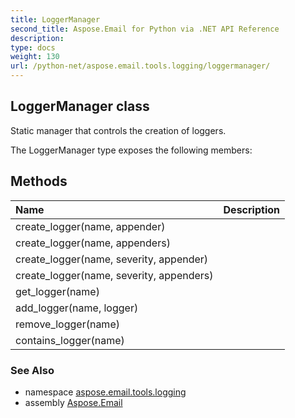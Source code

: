 ```yaml
---
title: LoggerManager
second_title: Aspose.Email for Python via .NET API Reference
description: 
type: docs
weight: 130
url: /python-net/aspose.email.tools.logging/loggermanager/
---
```


## LoggerManager class

Static manager that controls the creation of loggers.

The LoggerManager type exposes the following members:
## Methods
| Name | Description |
| :- | :- |
|create_logger(name, appender)|  |
|create_logger(name, appenders)|  |
|create_logger(name, severity, appender)|  |
|create_logger(name, severity, appenders)|  |
|get_logger(name)|  |
|add_logger(name, logger)|  |
|remove_logger(name)|  |
|contains_logger(name)|  |

### See Also

* namespace [aspose.email.tools.logging](/python-net/aspose.email.tools.logging/)
* assembly [Aspose.Email](/python-net/)

